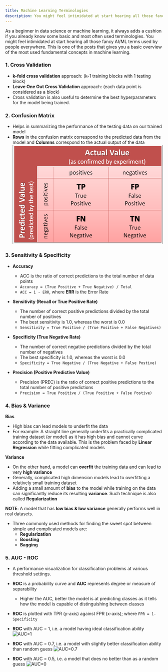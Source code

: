```yaml
---
title: Machine Learning Terminologies
description: You might feel intimidated at start hearing all those fancy AI/ML terms used by people everywhere. This is one of the posts that gives you a basic overview of the most used fundamental concepts in machine learning.
---
```


As a beginner in data science or machine learning, it always adds a cushion if
you already know some basic and most often used terminologies. You might feel
intimidated at start hearing all those fancy AI/ML terms used by people everywhere.
This is one of the posts that gives you a basic overview of the most used
fundamental concepts in machine learning.

### 1. Cross Validation
- **k-fold cross validation** approach: (k-1 training blocks with 1 testing block)
- **Leave One Out Cross Validation** approach: (each data point is considered as a block)
- Cross validation is also useful to determine the best hyperparameters for the model being trained.

### 2. Confusion Matrix
- Helps in summarizing the performance of the testing data on our trained model
- **Rows** in the confusion matrix correspond to the predicted data from the model and **Columns** correspond to the actual output of the data
![Confusion Matrix](/assets/img/posts/confusion-matrix.png)


### 3. Sensitivity & Specificity
- **Accuracy**
	- ACC is the ratio of correct predictions to the total number of data points
	- `Accuracy = (True Positive + True Negative) / Total`
	- `ACC = 1 - ERR`, where **ERR** is the Error Rate

- **Sensitivity (Recall or True Positive Rate)**
	- The number of correct positive predictions divided by the total number of positives
	- The best sensitivity is 1.0, whereas the worst is 0.0
	- `Sensitivity = True Positive / (True Positive + False Negatives)` 

- **Specificity (True Negative Rate)**
	- The number of correct negative predictions divided by the total number of negatives
	- The best specificity is 1.0, whereas the worst is 0.0
	- `Specificity = True Negative / (True Negative + False Postive)`

- **Precision (Positive Predictive Value)**
	- Precision (PREC) is the ratio of correct positive predictions to the total number of positive predictions
	- `Precision = True Positive / (True Positive + False Postive)`



### 4. Bias & Variance
**Bias**
- High bias can lead models to underfit the data
- For example: A straight line generally underfits a practically complicated training dataset (or model) as it has high bias and cannot curve according to the data available. This is the problem faced by **Linear Regression** while fitting complicated models

**Variance**
- On the other hand, a model can **overfit** the training data and can lead to very **high variance**
- Generally, complicated high dimension models lead to overfitting a relatively small training dataset
- Adding a small amount of **bias** to the model while training on the data can significantly reduce its resulting **variance**. Such technique is also called **Regularization**

**NOTE**: A model that has **low bias & low variance** generally performs well in real datasets.

- Three commonly used methods for finding the sweet spot between simple and complicated models are:
	- **Regularization**
	- **Boosting**
	- **Bagging**
	

### 5. AUC - ROC

- A performance visualization for classification problems at various threshold settings.
- **ROC** is a probability curve and **AUC** represents degree or measure of separability
	- Higher the AUC, better the model is at predicting classes as it tells how the model is capable of distinguishing between classes

- **ROC** is plotted with TPR (y-axis) against FPR (x-axis); where `FPR = 1- Specificity` 

- **ROC** with AUC = 1, i.e. a model having ideal classification ability
![AUC=1](https://i.ibb.co/7WBPC1V/roc-1.png)
- **ROC** with AUC = 0.7, i.e. a model with slightly better classification ability than random guess
![AUC=0.7](https://i.ibb.co/x872KDk/roc-2.png)
- **ROC** with AUC = 0.5, i.e. a model that does no better than as a random guess
![AUC=0](https://i.ibb.co/Gs36NZT/roc-3.png)
